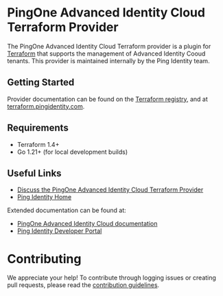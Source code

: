 # PingOne Advanced Identity Cloud Terraform Provider
The PingOne Advanced Identity Cloud Terraform provider is a plugin for [Terraform](https://www.terraform.io/) that supports the management of Advanced Identity Cooud tenants. This provider is maintained internally by the Ping Identity team.

## Getting Started

Provider documentation can be found on the [Terraform registry](https://registry.terraform.io/providers/pingidentity/identitycloud/latest), and at [terraform.pingidentity.com](https://terraform.pingidentity.com).

## Requirements
* Terraform 1.4+
* Go 1.21+ (for local development builds)

## Useful Links
* [Discuss the PingOne Advanced Identity Cloud Terraform Provider](https://support.pingidentity.com/s/topic/0TO1W000000IF30WAG/pingdevops)
* [Ping Identity Home](https://www.pingidentity.com/en.html)

Extended documentation can be found at:
* [PingOne Advanced Identity Cloud documentation](https://docs.pingidentity.com/pingoneaic/latest/)
* [Ping Identity Developer Portal](https://developer.pingidentity.com/en.html)

# Contributing
We appreciate your help! To contribute through logging issues or creating pull requests, please read the [contribution guidelines](CONTRIBUTING.md).
